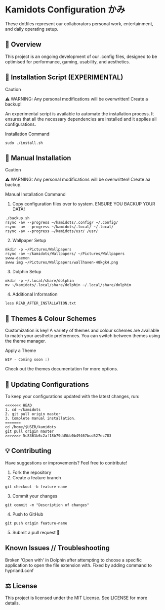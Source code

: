 # Kamidots Configuration かみ

These dotfiles represent our collaborators personal work, entertainment, and daily operating setup.

## 📌 Overview

This project is an ongoing development of our .config files, designed to be optimised for performance, gaming, usability, and aesthetics.

## 🚀 Installation Script (EXPERIMENTAL)
> [!CAUTION]
> ⚠️ WARNING: Any personal modifications will be overwritten! Create a backup!

An experimental script is available to automate the installation process. It ensures that all the necessary dependencies are installed and it applies all configurations.

Installation Command
```
sudo ./install.sh
```

## 🔧 Manual Installation
> [!CAUTION]
> ⚠️ WARNING: Any personal modifications will be overwritten! Create aa backup.

Manual Installation Command
1. Copy configuration files over to system. ENSURE YOU BACKUP YOUR DATA!
```
./backup.sh
rsync -av --progress ~/kamidots/.config/ ~/.config/
rsync -av --progress ~/kamidots/.local/ ~/.local/
rsync -av --progress ~/kamidots/usr/ /usr/
```

2. Wallpaper Setup
```
mkdir -p ~/Pictures/Wallpapers
rsync -av ~/kamidots/Wallpapers/ ~/Pictures/Wallpapers
swww-daemon
swww img ~/Pictures/Wallpapers/wallhaven-48kgk4.png
```

3. Dolphin Setup
```
mkdir -p ~/.local/share/dolphin
mv ~/kamidots/.local/share/dolphin ~/.local/share/dolphin
```
4. Additional Information
```
less READ_AFTER_INSTALLATION.txt
```
## 🎨 Themes & Colour Schemes

Customization is key! A variety of themes and colour schemes are available to match your aesthetic preferences. You can switch between themes using the theme manager.

Apply a Theme
```
WIP - Coming soon :)
```
Check out the themes documentation for more options.

## 🔄 Updating Configurations

To keep your configurations updated with the latest changes, run:
```
<<<<<<< HEAD
1. cd ~/kamidots
2. git pull origin master
3. Complete manual installation.
=======
cd /home/$USER/kamidots
git pull origin master
>>>>>>> 5c8361b6c2af18b79dd5bb0b49467bcd527ec783
```
## 💡 Contributing

Have suggestions or improvements? Feel free to contribute!

1. Fork the repository
2. Create a feature branch
```
git checkout -b feature-name
```
3. Commit your changes
```
git commit -m "Description of changes"
```
4. Push to GitHub
```
git push origin feature-name
```
5. Submit a pull request 🎉

## Known Issues // Troubleshooting
Broken 'Open with' in Dolphin after attempting to choose a specific application to open the file extension with.
Fixed by adding command to hyprland.conf

## ⚖️ License

This project is licensed under the MIT License. See LICENSE for more details.

